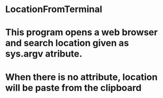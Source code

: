 # LocationFromTerminal

# This program opens a web browser and search location given as sys.argv atribute.
# When there is no attribute, location will be paste from the clipboard
